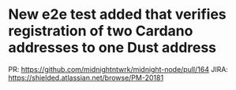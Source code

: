 # New e2e test added that verifies registration of two Cardano addresses to one Dust address

PR: https://github.com/midnightntwrk/midnight-node/pull/164
JIRA: https://shielded.atlassian.net/browse/PM-20181

